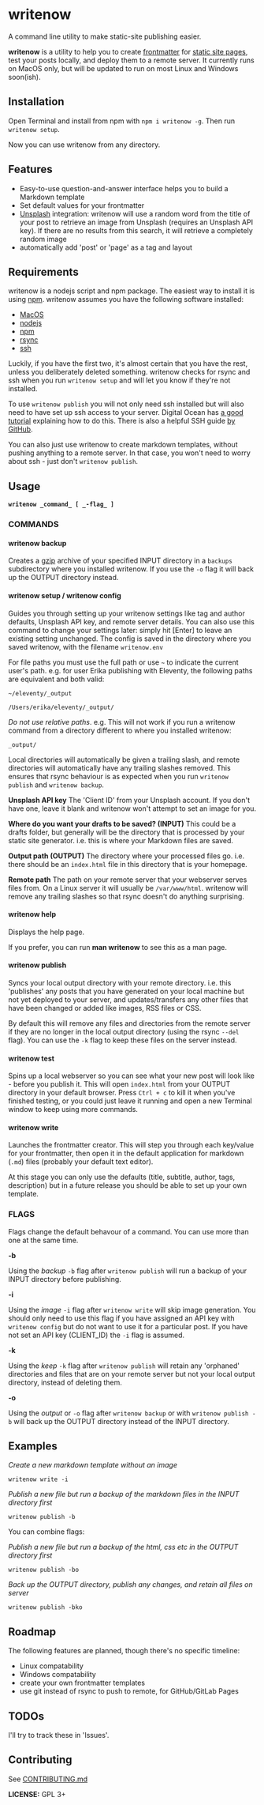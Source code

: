# writenow
A command line utility to make static-site publishing easier.

**writenow** is a utility to help you to create [frontmatter](https://jekyllrb.com/docs/front-matter/) for [static site pages](https://davidwalsh.name/introduction-static-site-generators), test your posts locally, and deploy them to a remote server. It currently runs on MacOS only, but will be updated to run on most Linux and Windows soon(ish).

## Installation

Open Terminal and install from npm with `npm i writenow -g`.
Then run `writenow setup`.

Now you can use writenow from any directory.

## Features
* Easy-to-use question-and-answer interface helps you to build a Markdown template
* Set default values for your frontmatter
* [Unsplash](https://unsplash.com/) integration: writenow will use a random word from the title of your post to retrieve an image from Unsplash (requires an Unsplash API key). If there are no results from this search, it will retrieve a completely random image
* automatically add 'post' or 'page' as a tag and layout

## Requirements

writenow is a nodejs script and npm package. The easiest way to install it is using [npm](https://www.npmjs.com). writenow assumes you have the following software installed:

* [MacOS](https://en.wikipedia.org/wiki/MacOS)
* [nodejs](https://nodejs.org/en/)
* [npm](https://docs.npmjs.com/)
* [rsync](https://rsync.samba.org/)
* [ssh](https://en.wikipedia.org/wiki/Secure_Shell)

Luckily, if you have the first two, it's almost certain that you have the rest, unless you deliberately deleted something. writenow checks for rsync and ssh when you run `writenow setup` and will let you know if they're not installed.

To use `writenow publish` you will not only need ssh installed but will also need to have set up ssh access to your server. Digital Ocean has [a good tutorial](https://www.digitalocean.com/community/tutorials/how-to-set-up-ssh-keys-on-ubuntu-1804) explaining how to do this. There is also a helpful SSH guide [by GitHub](https://help.github.com/articles/about-ssh/).

You can also just use writenow to create markdown templates, without pushing anything to a remote server. In that case, you won't need to worry about ssh - just don't `writenow publish`.

## Usage

  **`writenow _command_ [ _-flag_ ]`**

### COMMANDS

#### writenow backup

  Creates a [gzip](https://www.gnu.org/software/gzip/) archive of your specified INPUT directory in a `backups` subdirectory where you installed writenow. If you use the `-o` flag it will back up the OUTPUT directory instead.

#### writenow setup / writenow config

  Guides you through setting up your writenow settings like tag and author defaults,  Unsplash API key, and remote server details. You can also use this command to change   your settings later: simply hit \[Enter] to leave an existing setting unchanged. The config is saved in the directory where you saved writenow, with the filename `writenow.env`

  For file paths you must use the full path or use `~` to indicate the current user's path. e.g. for user Erika publishing with Eleventy, the following paths are equivalent and both valid:

  `~/eleventy/_output`
  
  `/Users/erika/eleventy/_output/`

  *Do not use relative paths*. e.g. This will not work if you run a writenow command from a directory different to where you installed writenow: 
  
  `_output/`

  Local directories will automatically be given a trailing slash, and remote directories will automatically have any trailing slashes removed. This ensures that rsync behaviour is as expected when you run `writenow publish` and `writenow backup`.

  **Unsplash API key**
  The 'Client ID' from your Unsplash account. If you don't have one, leave it blank and writenow won't attempt to set an image for you.

  **Where do you want your drafts to be saved? (INPUT)**
  This could be a drafts folder, but generally will be the directory that is processed by your static site generator. i.e. this is where your Markdown files are saved.

  **Output path (OUTPUT)**
  The directory where your processed files go. i.e. there should be an `index.html` file in this directory that is your homepage.

  **Remote path**
  The path on your remote server that your webserver serves files from. On a Linux server it will usually be `/var/www/html`. writenow will remove any trailing slashes so that rsync doesn't do anything surprising.

#### writenow help

  Displays the help page.

  If you prefer, you can run **man writenow** to see this as a man page.

#### writenow publish

  Syncs your local output directory with your remote directory. i.e. this 'publishes' any posts that you have generated on your local machine but not yet deployed to your server, and updates/transfers any other files that have been changed or added like images, RSS files or CSS.

  By default this will remove any files and directories from the remote server if they are no longer in the local output directory (using the rsync `--del` flag). You can use the `-k` flag to keep these files on the server instead.

#### writenow test

  Spins up a local webserver so you can see what your new post will look like - before you publish it. This will open `index.html` from your OUTPUT directory in your default browser. Press `Ctrl + c` to kill it when you've finished testing, or you could just leave it running and open a new Terminal window to keep using more commands.

#### writenow write

  Launches the frontmatter creator. This will step you through each key/value for your frontmatter, then open it in the default application for markdown (`.md`) files (probably your default text editor).

  At this stage you can only use the defaults (title, subtitle, author, tags, description) but in a future release you should be able to set up your own template.

### FLAGS

Flags change the default behavour of a command. You can use more than one at the same time.

  **-b**

  Using the *backup* `-b` flag after `writenow publish` will run a backup of your INPUT directory before publishing.

  **-i**

  Using the *image* `-i` flag after `writenow write` will skip image generation. You should only need to use this flag if you have assigned an API key with `writenow config` but do not want to use it for a particular post. If you have not set an API key (CLIENT_ID) the `-i` flag is assumed.

  **-k**

  Using the *keep* `-k` flag after `writenow publish` will retain any 'orphaned' directories and files that are on your remote server but not your local output directory, instead of deleting them.

  **-o**

  Using the *output* or `-o` flag after `writenow backup` or with `writenow publish -b` will back up the OUTPUT directory instead of the INPUT directory.

## Examples

_Create a new markdown template without an image_

`writenow write -i`

_Publish a new file but run a backup of the markdown files in the INPUT directory first_

`writenow publish -b`

You can combine flags:

_Publish a new file but run a backup of the html, css etc in the OUTPUT directory first_

`writenow publish -bo`

_Back up the OUTPUT directory, publish any changes, and retain all files on server_

`writenow publish -bko`

## Roadmap

The following features are planned, though there's no specific timeline:

* Linux compatability
* Windows compatability
* create your own frontmatter templates
* use git instead of rsync to push to remote, for GitHub/GitLab Pages

## TODOs

I'll try to track these in 'Issues'.

## Contributing

See [CONTRIBUTING.md](CONTRIBUTING.md)

**LICENSE:** GPL 3+